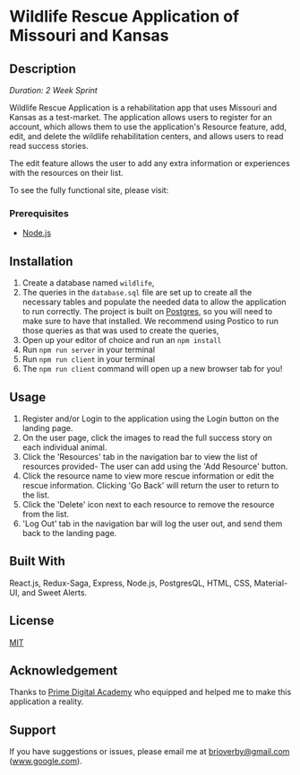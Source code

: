 # Wildlife Rescue Application of Missouri and Kansas

## Description
_Duration: 2 Week Sprint_

Wildlife Rescue Application is a rehabilitation app that uses Missouri and Kansas as a test-market. The application allows users to register for an account, which allows them to use the application's Resource feature, add, edit, and delete the wildlife rehabilitation centers, and allows users to read read success stories.

The edit feature allows the user to add any extra information or experiences with the resources on their list.

To see the fully functional site, please visit: 

### Prerequisites
- [Node.js](https://nodejs.org/en/)

## Installation
1. Create a database named `wildlife`,
2. The queries in the `database.sql` file are set up to create all the necessary tables and populate the needed data to allow the application to run correctly. The project is built on [Postgres](https://www.postgresql.org/download/), so you will need to make sure to have that installed. We recommend using Postico to run those queries as that was used to create the queries, 
3. Open up your editor of choice and run an `npm install`
4. Run `npm run server` in your terminal
5. Run `npm run client` in your terminal
6. The `npm run client` command will open up a new browser tab for you!

## Usage
1. Register and/or Login to the application using the Login button on the landing page.
2. On the user page, click the images to read the full success story on each individual animal.
3. Click the 'Resources' tab in the navigation bar to view the list of resources provided- The user can add using the 'Add Resource' button.
4. Click the resource name to view more rescue information or edit the rescue information. Clicking 'Go Back' will return the user to return to the list.
5. Click the 'Delete' icon next to each resource to remove the resource from the list.
6. 'Log Out' tab in the navigation bar will log the user out, and send them back to the landing page.


## Built With
React.js,
Redux-Saga,
Express,
Node.js,
PostgresQL,
HTML,
CSS,
Material-UI,
and Sweet Alerts.

## License
[MIT](https://choosealicense.com/licenses/mit/)

## Acknowledgement
Thanks to [Prime Digital Academy](www.primeacademy.io) who equipped and helped me to make this application a reality.

## Support
If you have suggestions or issues, please email me at brioverby@gmail.com (www.google.com).
